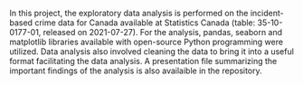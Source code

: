 In this project, the exploratory data analysis is performed on the incident-based crime data for Canada available at Statistics Canada (table: 35-10-0177-01, released on 2021-07-27).
For the analysis, pandas, seaborn and matplotlib libraries available with open-source Python programming were utilized. 
Data analysis also involved cleaning the data to bring it into a useful format facilitating the data analysis. 
A presentation file summarizing the important findings of the analysis is also availaible in the repository.
